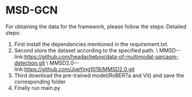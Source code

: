 # MSD-GCN
For obtaining the data for the framework, please follow the steps:
Detailed steps:

1. First install the dependencies mentioned in the requirement.txt.
2. Second store the dataset according to the specified path.
   \\
   MMSD--link:https://github.com/headacheboy/data-of-multimodal-sarcasm-detection.git
   \\
   MMSD2.0--link:https://github.com/JoeYing1019/MMSD2.0.git
4. Third download the pre-trained model(RoBERTa and Vit) and save the corresponding folder
5. Finally run main.py
